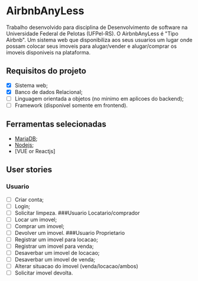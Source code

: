 # AirbnbAnyLess
Trabalho desenvolvido para disciplina de Desenvolvimento de software na Universidade Federal de Pelotas (UFPel-RS). O AirbnbAnyLess é "Tipo Airbnb". Um sistema web que disponibiliza aos seus usuarios um lugar onde possam colocar seus imoveis para alugar/vender e alugar/comprar os imoveis disponiveis na plataforma.

## Requisitos do projeto
- [x] Sistema web;
- [x] Banco de dados Relacional;
- [ ] Linguagem orientada a objetos (no minimo em aplicoes do backend);
- [ ] Framework (disponivel somente em frontend).

## Ferramentas selecionadas
- [MariaDB](https://mariadb.org);
- [Nodejs](https://nodejs.org/en/);
- [VUE or Reactjs]

## User stories
### Usuario
- [ ] Criar conta;
- [ ] Login;
- [ ] Solicitar limpeza.
###Usuario Locatario/comprador
- [ ] Locar um imovel;
- [ ] Comprar um imovel;
- [ ] Devolver um imovel.
###Usuario Proprietario
- [ ] Registrar um imovel para locacao;
- [ ] Registrar um imovel para venda;
- [ ] Desaverbar um imovel de locacao;
- [ ] Desaverbar um imovel de venda;
- [ ] Alterar situacao do imovel (venda/locacao/ambos)
- [ ] Solicitar imovel devolta.

